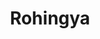 ---
pid: pt249
title: Rohingya
location_transcription: 4302 Market St.
coordinates: "[-75.208156417345, 39.958043518373]"
zipcode: '19066'
gen_neighborhood: 
neighborhood: Merion Station
outside_phl: 'Merion Station PA '
age: '16'
age_range: 13-19
instagram: 
image_file_name: pt_249.jpg
proposal_transcription: Monument to raise awareness (and love) for the Rohingya people
  who are suffering from brutal violence, genocide, and ethnic cleansing in Myanmar.
topic: Human Rights,Love
topic_summary: 0, 0
type: Other No Form
keywords_other: rohingya
credit: 
image_labels: 
twitter: 
facebook: 
permalink: "/monuments/pt249/"
layout: item-page
---